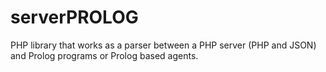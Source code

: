 # serverPROLOG
PHP library that works as a parser between a PHP server (PHP and JSON) and Prolog programs or Prolog based agents.
